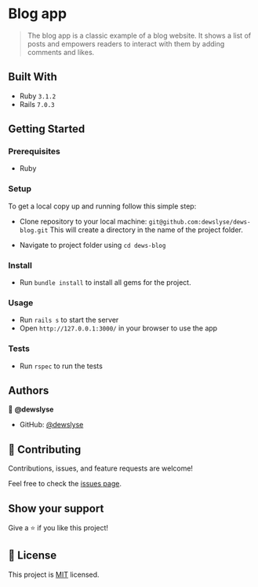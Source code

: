 # Blog app

> The blog app is a classic example of a blog website. It shows a list of posts and empowers readers to interact with them by adding comments and likes.


## Built With

- Ruby `3.1.2`
- Rails `7.0.3`


## Getting Started

### Prerequisites

- Ruby

### Setup

To get a local copy up and running follow this simple step:

- Clone repository to your local machine: 
`git@github.com:dewslyse/dews-blog.git`
This will create a directory in the name of the project folder.

- Navigate to project folder using `cd dews-blog`

### Install

- Run `bundle install` to install all gems for the project.

### Usage

- Run `rails s` to start the server
- Open `http://127.0.0.1:3000/` in your browser to use the app

### Tests
- Run `rspec` to run the tests

## Authors

👤 **@dewslyse**

- GitHub: [@dewslyse](https://github.com/dewslyse)

## 🤝 Contributing

Contributions, issues, and feature requests are welcome!

Feel free to check the [issues page](../../issues/).

## Show your support

Give a ⭐️ if you like this project!

## 📝 License

This project is [MIT](./LICENSE) licensed.
